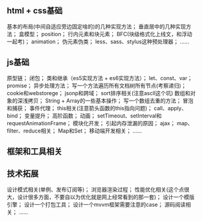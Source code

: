 ## html + css基础

基本的布局(中间自适应旁边固定啥的)的几种实现方法；
垂直居中的几种实现方法；
盒模型；
position；
行内元素和块元素；
BFC(块级格式化上线文，和浮动一起考)；
animation；
伪元素伪类；
less、sass、stylus这种预处理器；
......



## js基础

原型链；
闭包；
类和继承（es5实现方法 + es6实现方法）；
let、const、var；
promise；
异步处理方法；
写一个方法遍历所有文档树所有节点(考察递归)；
cookie和webstorege；
jsonp和跨域；
sort排序相关(注意ascll这个坑)
数组和对象的深浅拷贝；
String + Array的一些基本操作；
写一个数组去重的方法；
冒泡和捕获；
事件代理；
this相关(注意箭头函数的this指向问题)；
call、apply、bind；
变量提升；
高阶函数；
动画；
setTimeout、setInterval和requestAnimationFrame；
模块化开发；
引起内存泄漏的原因；
ajax；
map、filter、reduce相关；
Map和Set；
移动端开发相关；
......


## 框架和工具相关




## 技术拓展

设计模式相关(单例、发布订阅等)；
浏览器渲染过程；
性能优化相关(这个点很大，设计很多方面，不要自以为优化就是网上经常看到的那一套)；
设计一个模版引擎；
设计一个打包工具；
设计一个mvvm框架需要注意的case；
源码阅读相关；
......

















